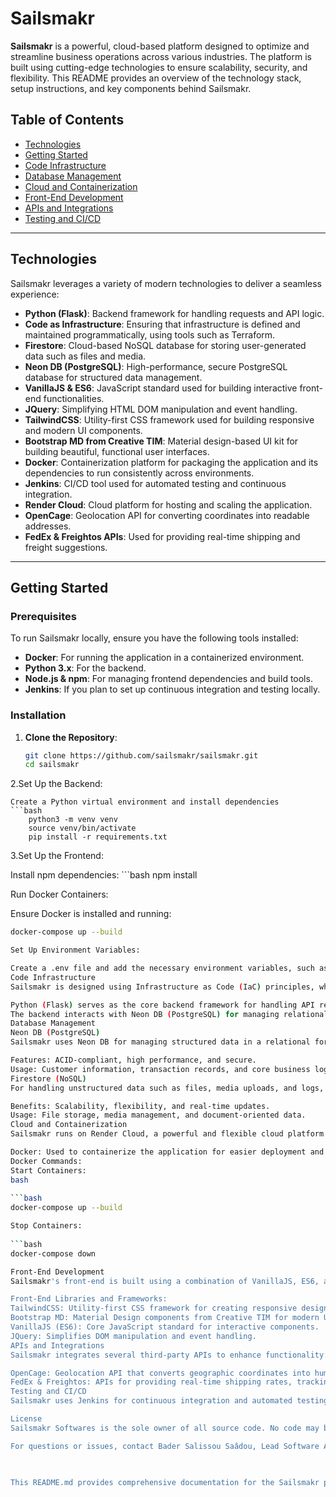 # Sailsmakr

**Sailsmakr** is a powerful, cloud-based platform designed to optimize and streamline business operations across various industries. The platform is built using cutting-edge technologies to ensure scalability, security, and flexibility. This README provides an overview of the technology stack, setup instructions, and key components behind Sailsmakr.

## Table of Contents
- [Technologies](#technologies)
- [Getting Started](#getting-started)
- [Code Infrastructure](#code-infrastructure)
- [Database Management](#database-management)
- [Cloud and Containerization](#cloud-and-containerization)
- [Front-End Development](#front-end-development)
- [APIs and Integrations](#apis-and-integrations)
- [Testing and CI/CD](#testing-and-cicd)

---

## Technologies

Sailsmakr leverages a variety of modern technologies to deliver a seamless experience:

- **Python (Flask)**: Backend framework for handling requests and API logic.
- **Code as Infrastructure**: Ensuring that infrastructure is defined and maintained programmatically, using tools such as Terraform.
- **Firestore**: Cloud-based NoSQL database for storing user-generated data such as files and media.
- **Neon DB (PostgreSQL)**: High-performance, secure PostgreSQL database for structured data management.
- **VanillaJS & ES6**: JavaScript standard used for building interactive front-end functionalities.
- **JQuery**: Simplifying HTML DOM manipulation and event handling.
- **TailwindCSS**: Utility-first CSS framework used for building responsive and modern UI components.
- **Bootstrap MD from Creative TIM**: Material design-based UI kit for building beautiful, functional user interfaces.
- **Docker**: Containerization platform for packaging the application and its dependencies to run consistently across environments.
- **Jenkins**: CI/CD tool used for automated testing and continuous integration.
- **Render Cloud**: Cloud platform for hosting and scaling the application.
- **OpenCage**: Geolocation API for converting coordinates into readable addresses.
- **FedEx & Freightos APIs**: Used for providing real-time shipping and freight suggestions.

---

## Getting Started

### Prerequisites

To run Sailsmakr locally, ensure you have the following tools installed:

- **Docker**: For running the application in a containerized environment.
- **Python 3.x**: For the backend.
- **Node.js & npm**: For managing frontend dependencies and build tools.
- **Jenkins**: If you plan to set up continuous integration and testing locally.

### Installation

1. **Clone the Repository**:
   ```bash
   git clone https://github.com/sailsmakr/sailsmakr.git
   cd sailsmakr

2.Set Up the Backend:

    Create a Python virtual environment and install dependencies
    ```bash 
        python3 -m venv venv
        source venv/bin/activate
        pip install -r requirements.txt

3.Set Up the Frontend:

Install npm dependencies:
    ```bash
    npm install


Run Docker Containers:

Ensure Docker is installed and running:
 
```bash
docker-compose up --build

Set Up Environment Variables:

Create a .env file and add the necessary environment variables, such as API keys for OpenCage, FedEx, Freightos, and database credentials.
Code Infrastructure
Sailsmakr is designed using Infrastructure as Code (IaC) principles, which ensures that the infrastructure is automated, scalable, and consistent across environments. The deployment and provisioning of resources like databases, cloud instances, and storage are managed programmatically using tools like Terraform.

Python (Flask) serves as the core backend framework for handling API requests and business logic.
The backend interacts with Neon DB (PostgreSQL) for managing relational data and Firestore for file storage.
Database Management
Neon DB (PostgreSQL)
Sailsmakr uses Neon DB for managing structured data in a relational format. PostgreSQL handles large-scale transactional queries and ensures data integrity.

Features: ACID-compliant, high performance, and secure.
Usage: Customer information, transaction records, and core business logic.
Firestore (NoSQL)
For handling unstructured data such as files, media uploads, and logs, Sailsmakr integrates Firestore, a cloud-based NoSQL solution.

Benefits: Scalability, flexibility, and real-time updates.
Usage: File storage, media management, and document-oriented data.
Cloud and Containerization
Sailsmakr runs on Render Cloud, a powerful and flexible cloud platform that allows seamless scaling and hosting of the application. Additionally, Docker is used for containerization, ensuring that the software runs consistently across different environments.

Docker: Used to containerize the application for easier deployment and scaling. The backend, frontend, and databases are all containerized for smooth and reliable operation.
Docker Commands:
Start Containers:
bash
 
```bash
docker-compose up --build

Stop Containers:
 
```bash
docker-compose down

Front-End Development
Sailsmakr's front-end is built using a combination of VanillaJS, ES6, and JQuery to deliver a dynamic and responsive user experience. The UI is styled using TailwindCSS and Bootstrap MD from Creative TIM.

Front-End Libraries and Frameworks:
TailwindCSS: Utility-first CSS framework for creating responsive designs quickly.
Bootstrap MD: Material Design components from Creative TIM for modern UI.
VanillaJS (ES6): Core JavaScript standard for interactive components.
JQuery: Simplifies DOM manipulation and event handling.
APIs and Integrations
Sailsmakr integrates several third-party APIs to enhance functionality:

OpenCage: Geolocation API that converts geographic coordinates into human-readable addresses, useful for location-based features.
FedEx & Freightos: APIs for providing real-time shipping rates, tracking information, and freight suggestions, ensuring that customers get the best shipping options.
Testing and CI/CD
Sailsmakr uses Jenkins for continuous integration and automated testing. This ensures that code pushed to the repository is automatically tested, and builds are generated for deployment.

License
Sailsmakr Softwares is the sole owner of all source code. No code may be redistributed or reproduced without explicit permission from Sailsmakr Software.

For questions or issues, contact Bader Salissou Saâdou, Lead Software Architect.

 

This README.md provides comprehensive documentation for the Sailsmakr project, detailing its technology stack, setup process, and contribution guidelines.
